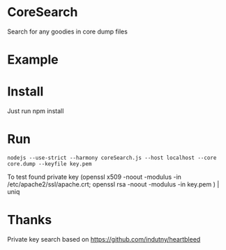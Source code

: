 # CoreSearch
Search for any goodies in core dump files

# Example

# Install
Just run
    npm install

# Run
    nodejs --use-strict --harmony coreSearch.js --host localhost --core core.dump --keyfile key.pem
To test found private key
    (openssl x509 -noout -modulus -in /etc/apache2/ssl/apache.crt; openssl rsa -noout -modulus -in key.pem ) | uniq
    

# Thanks
Private key search based on https://github.com/indutny/heartbleed
